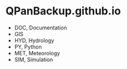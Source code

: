 # QPanBackup.github.io

- DOC, Documentation
- GIS
- HYD, Hydrology
- PY, Python
- MET, Meteorology
- SIM, Simulation
